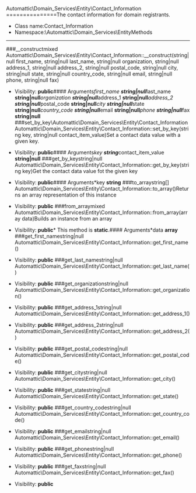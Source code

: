 Automattic\Domain_Services\Entity\Contact_Information
===============The contact information for domain registrants.
* Class name:Contact_Information
* Namespace:\Automattic\Domain_Services\EntityMethods
-------
###__constructmixed Automattic\Domain_Services\Entity\Contact_Information::__construct(string|null first_name, string|null last_name, string|null organization, string|null address_1, string|null address_2, string|null postal_code, string|null city, string|null state, string|null country_code, string|null email, string|null phone, string|null fax)



* Visibility: **public**#### Arguments*first_name **string|null***last_name **string|null***organization **string|null***address_1 **string|null***address_2 **string|null***postal_code **string|null***city **string|null***state **string|null***country_code **string|null***email **string|null***phone **string|null***fax **string|null**
###set_by_key\Automattic\Domain_Services\Entity\Contact_Information Automattic\Domain_Services\Entity\Contact_Information::set_by_key(string key, string|null contact_item_value)Set a contact data value with a given key.



* Visibility: **public**#### Arguments*key **string***contact_item_value **string|null**
###get_by_keystring|null Automattic\Domain_Services\Entity\Contact_Information::get_by_key(string key)Get the contact data value fot the given key



* Visibility: **public**#### Arguments*key **string**
###to_arraystring[] Automattic\Domain_Services\Entity\Contact_Information::to_array()Returns an array representation of this instance



* Visibility: **public**
###from_arraymixed Automattic\Domain_Services\Entity\Contact_Information::from_array(array data)Builds an instance from an array



* Visibility: **public*** This method is **static**.#### Arguments*data **array**
###get_first_namestring|null Automattic\Domain_Services\Entity\Contact_Information::get_first_name()



* Visibility: **public**
###get_last_namestring|null Automattic\Domain_Services\Entity\Contact_Information::get_last_name()



* Visibility: **public**
###get_organizationstring|null Automattic\Domain_Services\Entity\Contact_Information::get_organization()



* Visibility: **public**
###get_address_1string|null Automattic\Domain_Services\Entity\Contact_Information::get_address_1()



* Visibility: **public**
###get_address_2string|null Automattic\Domain_Services\Entity\Contact_Information::get_address_2()



* Visibility: **public**
###get_postal_codestring|null Automattic\Domain_Services\Entity\Contact_Information::get_postal_code()



* Visibility: **public**
###get_citystring|null Automattic\Domain_Services\Entity\Contact_Information::get_city()



* Visibility: **public**
###get_statestring|null Automattic\Domain_Services\Entity\Contact_Information::get_state()



* Visibility: **public**
###get_country_codestring|null Automattic\Domain_Services\Entity\Contact_Information::get_country_code()



* Visibility: **public**
###get_emailstring|null Automattic\Domain_Services\Entity\Contact_Information::get_email()



* Visibility: **public**
###get_phonestring|null Automattic\Domain_Services\Entity\Contact_Information::get_phone()



* Visibility: **public**
###get_faxstring|null Automattic\Domain_Services\Entity\Contact_Information::get_fax()



* Visibility: **public**